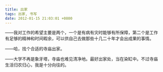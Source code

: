 ```yaml
---
title: 出家
tags: 出家, 书写
date: 2012-01-15 21:03:01 +0800
---
```



——我对工作的希望主要是两个，一个是有病有灾时能够有所保障，第二个是工作有足够的精神和时间暇余，可以供自己去做那些十几二十年才会出成果的事情。

——哈，找个合适的寺庙出家。

——大学不再是象牙塔，寺庙也难见清净地。最好出家处，当在染缸中。不过寺庙生活归农归心，我是十分向往的。

